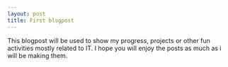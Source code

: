 ```yaml
---
layout: post
title: First blogpost
---
```

This blogpost will be used to show my progress, projects or other fun activities mostly related to IT. I hope you will enjoy the posts as much as i will be making them. 
